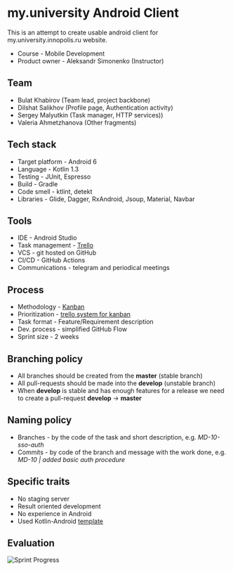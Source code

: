 # my.university Android Client
This is an attempt to create usable android client for my.university.innopolis.ru website.

* Course - Mobile Development
* Product owner - Aleksandr Simonenko (Instructor)

## Team
* Bulat Khabirov (Team lead, project backbone)
* Dilshat Salikhov (Profile page, Authentication activity)
* Sergey Malyutkin (Task manager, HTTP services))
* Valeria Ahmetzhanova (Other fragments)

## Tech stack
* Target platform - Android 6
* Language - Kotlin 1.3
* Testing - JUnit, Espresso
* Build - Gradle
* Code smell - ktlint, detekt
* Libraries - Glide, Dagger, RxAndroid, Jsoup, Material, Navbar

## Tools
* IDE - Android Studio
* Task management - [Trello](https://trello.com/b/pb7LdlRR/md-university-project)
* VCS - git hosted on GitHub
* CI/CD - GitHub Actions
* Communications - telegram and periodical meetings

## Process
* Methodology - [Kanban](https://trello.com/templates/engineering/kanban-template-LGHXvZNL)
* Prioritization - [trello system for kanban](https://blog.trello.com/kanban-data-nave)
* Task format - Feature/Requirement description
* Dev. process - simplified GitHub Flow
* Sprint size - 2 weeks

## Branching policy
* All branches should be created from the **master** (stable branch)
* All pull-requests should be made into the **develop** (unstable branch)
* When **develop** is stable and has enough features for a release we need to create a pull-request **develop** -> **master**

## Naming policy
* Branches - by the code of the task and short description, e.g. *MD-10-sso-auth*
* Commits - by code of the branch and message with the work done, e.g. *MD-10 | added basic auth procedure*

## Specific traits
* No staging server
* Result oriented development
* No experience in Android
* Used Kotlin-Android [template](https://github.com/cortinico/kotlin-android-template)

## Evaluation
![Sprint Progress](https://docs.google.com/spreadsheets/d/e/2PACX-1vSHDLY6gFINy8nBgLJb81mLj9IkczivmAyML4zdw_dxAN6vNRxIOuSpkBkKgUA4ixQG_P8MFCwEXwbY/pubchart?oid=815173095&amp;format=image)
